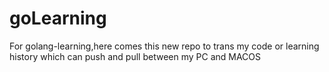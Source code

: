 # goLearning
For golang-learning,here comes this new repo to trans my code or learning history which can push and pull between my PC and MACOS
